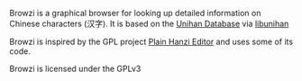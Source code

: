 Browzi is a graphical browser for looking up detailed information on Chinese characters (汉字). It is based on the [Unihan Database](http://unicode.org/charts/unihan.html) via [libunihan](http://libunihan.sourceforge.net/)

Browzi is inspired by the GPL project [Plain Hanzi Editor](http://qt-apps.org/content/show.php/PHE+-+Plain+Hanzi+Editor?content=100586) and uses some of its code.

Browzi is licensed under the GPLv3
